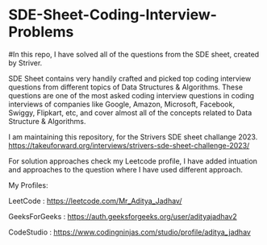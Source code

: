 # SDE-Sheet-Coding-Interview-Problems
#In this repo, I have solved all of the questions from the  SDE sheet, created by Striver.

SDE Sheet contains very handily crafted and picked top coding interview questions from different topics of Data Structures & Algorithms. These questions are one of the most asked coding interview questions in coding interviews of companies like Google, Amazon, Microsoft, Facebook, Swiggy, Flipkart, etc, and cover almost all of the concepts related to Data Structure & Algorithms.

I am maintaining this repository, for the Strivers SDE sheet challange 2023.
https://takeuforward.org/interviews/strivers-sde-sheet-challenge-2023/

For solution approaches check my Leetcode profile, 
I have added intuation and approaches to the question where I have used different approach.

My Profiles:

LeetCode      : https://leetcode.com/Mr_Aditya_Jadhav/

GeeksForGeeks : https://auth.geeksforgeeks.org/user/adityajadhav2

CodeStudio    : https://www.codingninjas.com/studio/profile/aditya_jadhav
